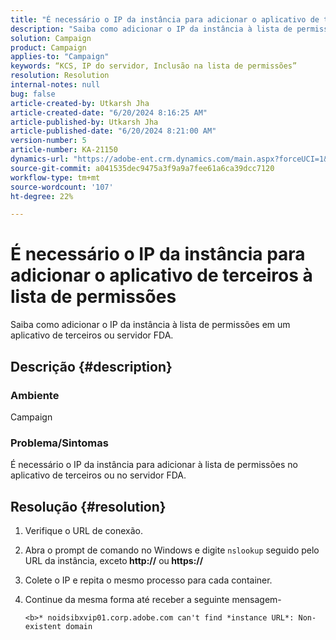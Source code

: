 ```yaml
---
title: "É necessário o IP da instância para adicionar o aplicativo de terceiros à lista de permissões"
description: "Saiba como adicionar o IP da instância à lista de permissões em um aplicativo de terceiros ou servidor FDA no Adobe Campaign."
solution: Campaign
product: Campaign
applies-to: "Campaign"
keywords: “KCS, IP do servidor, Inclusão na lista de permissões”
resolution: Resolution
internal-notes: null
bug: false
article-created-by: Utkarsh Jha
article-created-date: "6/20/2024 8:16:25 AM"
article-published-by: Utkarsh Jha
article-published-date: "6/20/2024 8:21:00 AM"
version-number: 5
article-number: KA-21150
dynamics-url: "https://adobe-ent.crm.dynamics.com/main.aspx?forceUCI=1&pagetype=entityrecord&etn=knowledgearticle&id=49205361-dd2e-ef11-840a-00224809e160"
source-git-commit: a041535dec9475a3f9a9a7fee61a6ca39dcc7120
workflow-type: tm+mt
source-wordcount: '107'
ht-degree: 22%

---
```


# É necessário o IP da instância para adicionar o aplicativo de terceiros à lista de permissões


Saiba como adicionar o IP da instância à lista de permissões em um aplicativo de terceiros ou servidor FDA.

## Descrição {#description}


### <b>Ambiente</b>

Campaign

### <b>Problema/Sintomas</b>

É necessário o IP da instância para adicionar à lista de permissões no aplicativo de terceiros ou no servidor FDA.


## Resolução {#resolution}


1. Verifique o URL de conexão.
2. Abra o prompt de comando no Windows e digite `nslookup` seguido pelo URL da instância, exceto<b> http://</b> ou<b> https://</b>
3. Colete o IP e repita o mesmo processo para cada container.
4. Continue da mesma forma até receber a seguinte mensagem-

   `<b>* noidsibxvip01.corp.adobe.com can't find *instance URL*: Non-existent domain`

